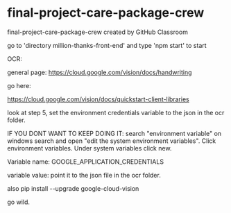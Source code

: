 # final-project-care-package-crew
final-project-care-package-crew created by GitHub Classroom

go to 'directory million-thanks-front-end' and type 'npm start' to start

OCR:

general page:
https://cloud.google.com/vision/docs/handwriting

go here:

https://cloud.google.com/vision/docs/quickstart-client-libraries

look at step 5, set the environment credentials variable to the json in the ocr folder.

IF YOU DONT WANT TO KEEP DOING IT: search "environment variable" on windows search and open "edit the system environment variables". Click environment variables. Under system variables click new.

Variable name: GOOGLE_APPLICATION_CREDENTIALS

variable value: point it to the json file in the ocr folder.

also pip install --upgrade google-cloud-vision

go wild.